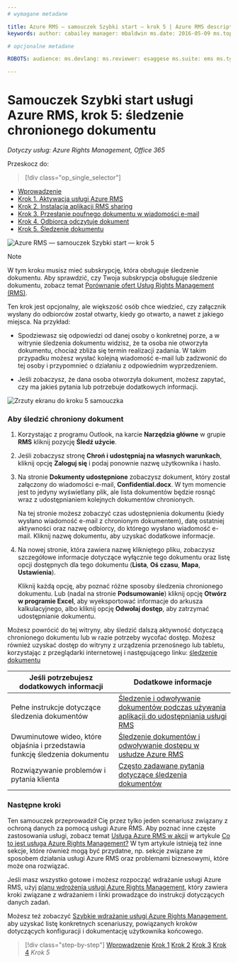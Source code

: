 ```yaml
---
# wymagane metadane

title: Azure RMS — samouczek Szybki start — krok 5 | Azure RMS description: Ostatni krok samouczka, dzięki któremu możesz szybko wypróbować usługę Microsoft Azure Rights Management dla swojej organizacji. Wystarczy 5 prostych kroków, które powinny zająć mniej niż 15 minut.
keywords: author: cabailey manager: mbaldwin ms.date: 2016-05-09 ms.topic: get-started-article ms.prod: azure ms.service: rights-management ms.technology: techgroup-identity ms.assetid: aa06826d-c227-449b-93ea-6ce394608997

# opcjonalne metadane

ROBOTS: audience: ms.devlang: ms.reviewer: esaggese ms.suite: ems ms.tgt_pltfrm: ms.technology: ms.custom:

---
```



# Samouczek Szybki start usługi Azure RMS, krok 5: śledzenie chronionego dokumentu

*Dotyczy usług: Azure Rights Management, Office 365*


Przeskocz do: 
> [!div class="op_single_selector"]
- [Wprowadzenie](quick-start-tutorial.md)
- [Krok 1. Aktywacja usługi Azure RMS](tutorial-step1.md)
- [Krok 2. Instalacja aplikacji RMS sharing](tutorial-step2.md)
- [Krok 3. Przesłanie poufnego dokumentu w wiadomości e-mail](tutorial-step3.md)
- [Krok 4. Odbiorca odczytuje dokument](tutorial-step4.md)
- [Krok 5. Śledzenie dokumentu](tutorial-step5.md)

![Azure RMS — samouczek Szybki start — krok 5](../media/AzRMS_QuickStartSteps5.PNG)

> [!NOTE]
> W tym kroku musisz mieć subskrypcję, która obsługuje śledzenie dokumentu. Aby sprawdzić, czy Twoja subskrypcja obsługuje śledzenie dokumentu, zobacz temat [Porównanie ofert Usług Rights Management (RMS)](https://technet.microsoft.com/dn858608.aspx).

Ten krok jest opcjonalny, ale większość osób chce wiedzieć, czy załącznik wysłany do odbiorców został otwarty, kiedy go otwarto, a nawet z jakiego miejsca. Na przykład:

-   Spodziewasz się odpowiedzi od danej osoby o konkretnej porze, a w witrynie śledzenia dokumentu widzisz, że ta osoba nie otworzyła dokumentu, chociaż zbliża się termin realizacji zadania. W takim przypadku możesz wysłać kolejną wiadomość e-mail lub zadzwonić do tej osoby i przypomnieć o działaniu z odpowiednim wyprzedzeniem.

-   Jeśli zobaczysz, że dana osoba otworzyła dokument, możesz zapytać, czy ma jakieś pytania lub potrzebuje dodatkowych informacji.

![Zrzuty ekranu do kroku 5 samouczka](../media/AzRMS_Tutorial_5_Screenshots.png)

### Aby śledzić chroniony dokument

1.  Korzystając z programu Outlook, na karcie **Narzędzia główne** w grupie **RMS** kliknij pozycję **Śledź użycie**.

2.  Jeśli zobaczysz stronę **Chroń i udostępniaj na własnych warunkach**, kliknij opcję **Zaloguj się** i podaj ponownie nazwę użytkownika i hasło.

3.  Na stronie **Dokumenty udostępnione** zobaczysz dokument, który został załączony do wiadomości e-mail, **Confidential.docx**. W tym momencie jest to jedyny wyświetlany plik, ale lista dokumentów będzie rosnąć wraz z udostępnianiem kolejnych dokumentów chronionych.

    Na tej stronie możesz zobaczyć czas udostępnienia dokumentu (kiedy wysłano wiadomość e-mail z chronionym dokumentem), datę ostatniej aktywności oraz nazwę odbiorcy, do którego wysłano wiadomość e-mail. Kliknij nazwę dokumentu, aby uzyskać dodatkowe informacje.

4.  Na nowej stronie, która zawiera nazwę klikniętego pliku, zobaczysz szczegółowe informacje dotyczące wyłącznie tego dokumentu oraz listę opcji dostępnych dla tego dokumentu (**Lista**, **Oś czasu**, **Mapa**, **Ustawienia**).

    Kliknij każdą opcję, aby poznać różne sposoby śledzenia chronionego dokumentu. Lub (nadal na stronie **Podsumowanie**) kliknij opcję **Otwórz w programie Excel**, aby wyeksportować informacje do arkusza kalkulacyjnego, albo kliknij opcję **Odwołaj dostęp**, aby zatrzymać udostępnianie dokumentu.

Możesz powrócić do tej witryny, aby śledzić dalszą aktywność dotyczącą chronionego dokumentu lub w razie potrzeby wycofać dostęp. Możesz również uzyskać dostęp do witryny z urządzenia przenośnego lub tabletu, korzystając z przeglądarki internetowej i następującego linku: [śledzenie dokumentu](http://go.microsoft.com/fwlink/?LinkId=529562)

|Jeśli potrzebujesz dodatkowych informacji|Dodatkowe informacje|
|--------------------------------|--------------------------|
|Pełne instrukcje dotyczące śledzenia dokumentów|[Śledzenie i odwoływanie dokumentów podczas używania aplikacji do udostępniania usługi RMS](../rms-client/sharing-app-track-revoke.md)|
|Dwuminutowe wideo, które objaśnia i przedstawia funkcję śledzenia dokumentu|[Śledzenie dokumentów i odwoływanie dostępu w usłudze Azure RMS](http://channel9.msdn.com/Series/Information-Protection/Azure-RMS-Document-Tracking-and-Revocation)|
|Rozwiązywanie problemów i pytania klienta|[Często zadawane pytania dotyczące śledzenia dokumentów](https://technet.microsoft.com/dn947488)|

### Następne kroki
Ten samouczek przeprowadził Cię przez tylko jeden scenariusz związany z ochroną danych za pomocą usługi Azure RMS. Aby poznać inne częste zastosowania usługi, zobacz temat [Usługa Azure RMS w akcji](../understand-explore/what-admins-users-see.md) w artykule [Co to jest usługa Azure Rights Management?](../understand-explore/what-is-azure-rms.md) W tym artykule istnieją też inne sekcje, które również mogą być przydatne, np. sekcje związane ze sposobem działania usługi Azure RMS oraz problemami biznesowymi, które może ona rozwiązać.

Jeśli masz wszystko gotowe i możesz rozpocząć wdrażanie usługi Azure RMS, użyj [planu wdrożenia usługi Azure Rights Management](../plan-design/deployment-roadmap.md), który zawiera kroki związane z wdrażaniem i linki prowadzące do instrukcji dotyczących danych zadań.

Możesz też zobaczyć [Szybkie wdrażanie usługi Azure Rights Management](../get-started/rapid-deployment-guide.md), aby uzyskać listę konkretnych scenariuszy, powiązanych kroków dotyczących konfiguracji i dokumentację użytkownika końcowego.

>[!div class="step-by-step"] [Wprowadzenie](quick-start-tutorial.md)
[Krok 1](tutorial-step1.md)
[Krok 2](tutorial-step2.md)
[Krok 3](tutorial-step3.md)
[Krok 4](tutorial-step4.md)
*Krok 5*


<!--HONumber=May16_HO2-->


